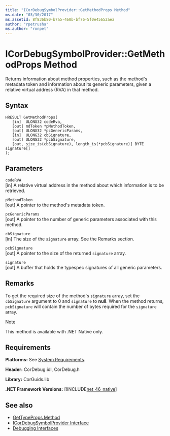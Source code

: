 ```yaml
---
title: "ICorDebugSymbolProvider::GetMethodProps Method"
ms.date: "03/30/2017"
ms.assetid: 8f836b80-b7a5-460b-bf76-5f0e45652aea
author: "rpetrusha"
ms.author: "ronpet"
---
```

# ICorDebugSymbolProvider::GetMethodProps Method
Returns information about method properties, such as the method's metadata token and information about its generic parameters, given a relative virtual address (RVA) in that method.  
  
## Syntax  
  
```  
HRESULT GetMethodProps(  
   [in]  ULONG32 codeRva,  
   [out] mdToken *pMethodToken,  
   [out] ULONG32 *pcGenericParams,  
   [in]  ULONG32 cbSignature,  
   [out] ULONG32 *pcbSignature,  
   [out, size_is(cbSignature), length_is(*pcbSignature)] BYTE signature[]  
);  
```  
  
## Parameters  
 `codeRVA`  
 [in] A relative virtual address in the method about which information is to be retrieved.  
  
 `pMethodToken`  
 [out] A pointer to the method's metadata token.  
  
 `pcGenericParams`  
 [out] A pointer to the number of generic parameters associated with this method.  
  
 `cbSignature`  
 [in] The size of the `signature` array. See the Remarks section.  
  
 `pcbSignature`  
 [out] A pointer to the size of the returned `signature` array.  
  
 `signature`  
 [out] A buffer that holds the typespec signatures of all generic parameters.  
  
## Remarks  
 To get the required size of the method's `signature` array, set the `cbSignature` argument to 0 and `signature` to **null**. When the method returns, `pcbSignature` will contain the number of bytes required for the `signature` array.  
  
> [!NOTE]
>  This method is available with .NET Native only.  
  
## Requirements  
 **Platforms:** See [System Requirements](../../../../docs/framework/get-started/system-requirements.md).  
  
 **Header:** CorDebug.idl, CorDebug.h  
  
 **Library:** CorGuids.lib  
  
 **.NET Framework Versions:** [!INCLUDE[net_46_native](../../../../includes/net-46-native-md.md)]  
  
## See also
- [GetTypeProps Method](../../../../docs/framework/unmanaged-api/debugging/icordebugsymbolprovider-gettypeprops-method.md)
- [ICorDebugSymbolProvider Interface](../../../../docs/framework/unmanaged-api/debugging/icordebugsymbolprovider-interface.md)
- [Debugging Interfaces](../../../../docs/framework/unmanaged-api/debugging/debugging-interfaces.md)
